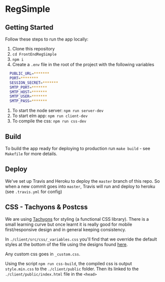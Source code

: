 # RegSimple

## Getting Started
Follow these steps to run the app locally:

1. Clone this repository
1. `cd FrontEndRegSimple`
1. `npm i`
1. Create a `.env` file in the root of the project with the following variables
```bash
  PUBLIC_URL=*******
  PORT=********
  SESSION_SECRET=*******
  SMTP_PORT=*******
  SMTP_HOST=*******
  SMTP_USER=*******
  SMTP_PASS=*******
```

1. To start the node server: `npm run server-dev`
1. To start elm app: `npm run client-dev`
1. To compile the css: `npm run css-dev`

## Build

To build the app ready for deploying to production run `make build` - see `Makefile` for more details.

## Deploy

We've set up Travis and Heroku to deploy the `master` branch of this repo. So when a new commit goes into `master`, Travis will run and deploy to heroku (see `.travis.yml` for config)

## CSS - Tachyons & Postcss

We are using [Tachyons](http://tachyons.io/docs/) for styling (a functional CSS library). There is a small learning curve but once learnt it is really good for mobile first/responsive design and in general keeping consistency.

In `./client/src/css/_variables.css` you'll find that we override the default styles at the bottom of the file using the designs found [here](https://projects.invisionapp.com/d/main#/projects/prototypes/14286087).

Any custom css goes in `_custom.css`.

Using the script `npm run css-build`, the compiled css is output `style.min.css` to the `./client/public` folder. Then its linked to the `./client/public/index.html` file in the `<head>`
